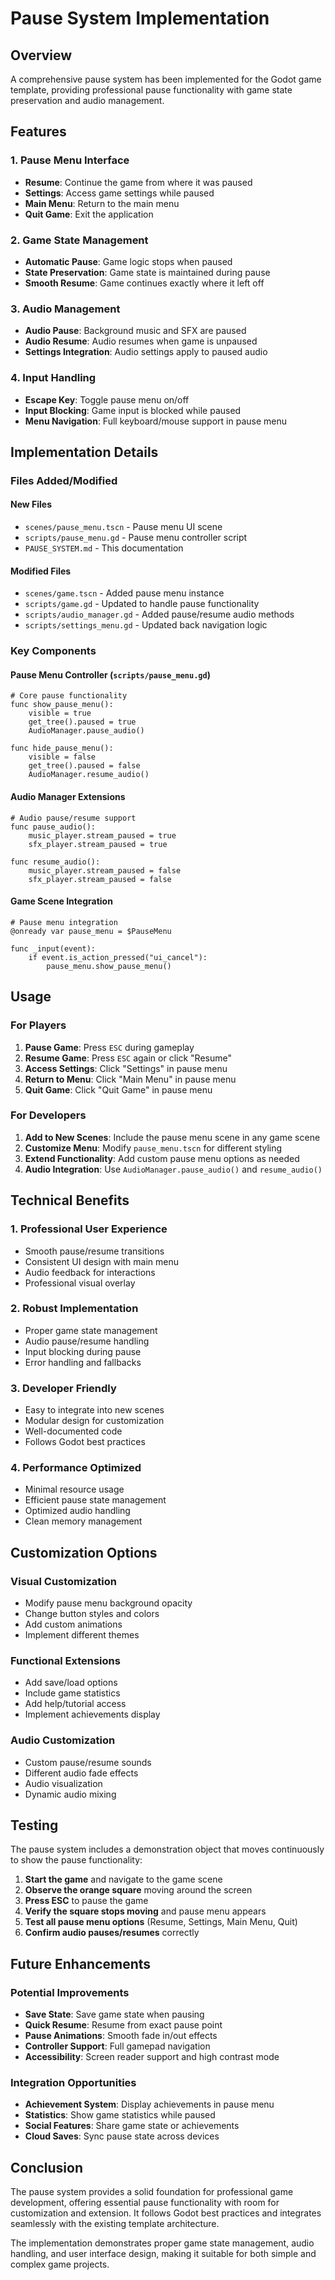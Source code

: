 # Pause System Implementation

## Overview

A comprehensive pause system has been implemented for the Godot game template, providing professional pause functionality with game state preservation and audio management.

## Features

### 1. Pause Menu Interface

- **Resume**: Continue the game from where it was paused
- **Settings**: Access game settings while paused
- **Main Menu**: Return to the main menu
- **Quit Game**: Exit the application

### 2. Game State Management

- **Automatic Pause**: Game logic stops when paused
- **State Preservation**: Game state is maintained during pause
- **Smooth Resume**: Game continues exactly where it left off

### 3. Audio Management

- **Audio Pause**: Background music and SFX are paused
- **Audio Resume**: Audio resumes when game is unpaused
- **Settings Integration**: Audio settings apply to paused audio

### 4. Input Handling

- **Escape Key**: Toggle pause menu on/off
- **Input Blocking**: Game input is blocked while paused
- **Menu Navigation**: Full keyboard/mouse support in pause menu

## Implementation Details

### Files Added/Modified

#### New Files

- `scenes/pause_menu.tscn` - Pause menu UI scene
- `scripts/pause_menu.gd` - Pause menu controller script
- `PAUSE_SYSTEM.md` - This documentation

#### Modified Files

- `scenes/game.tscn` - Added pause menu instance
- `scripts/game.gd` - Updated to handle pause functionality
- `scripts/audio_manager.gd` - Added pause/resume audio methods
- `scripts/settings_menu.gd` - Updated back navigation logic

### Key Components

#### Pause Menu Controller (`scripts/pause_menu.gd`)

```gdscript
# Core pause functionality
func show_pause_menu():
    visible = true
    get_tree().paused = true
    AudioManager.pause_audio()

func hide_pause_menu():
    visible = false
    get_tree().paused = false
    AudioManager.resume_audio()
```

#### Audio Manager Extensions

```gdscript
# Audio pause/resume support
func pause_audio():
    music_player.stream_paused = true
    sfx_player.stream_paused = true

func resume_audio():
    music_player.stream_paused = false
    sfx_player.stream_paused = false
```

#### Game Scene Integration

```gdscript
# Pause menu integration
@onready var pause_menu = $PauseMenu

func _input(event):
    if event.is_action_pressed("ui_cancel"):
        pause_menu.show_pause_menu()
```

## Usage

### For Players

1. **Pause Game**: Press `ESC` during gameplay
2. **Resume Game**: Press `ESC` again or click "Resume"
3. **Access Settings**: Click "Settings" in pause menu
4. **Return to Menu**: Click "Main Menu" in pause menu
5. **Quit Game**: Click "Quit Game" in pause menu

### For Developers

1. **Add to New Scenes**: Include the pause menu scene in any game scene
2. **Customize Menu**: Modify `pause_menu.tscn` for different styling
3. **Extend Functionality**: Add custom pause menu options as needed
4. **Audio Integration**: Use `AudioManager.pause_audio()` and `resume_audio()`

## Technical Benefits

### 1. Professional User Experience

- Smooth pause/resume transitions
- Consistent UI design with main menu
- Audio feedback for interactions
- Professional visual overlay

### 2. Robust Implementation

- Proper game state management
- Audio pause/resume handling
- Input blocking during pause
- Error handling and fallbacks

### 3. Developer Friendly

- Easy to integrate into new scenes
- Modular design for customization
- Well-documented code
- Follows Godot best practices

### 4. Performance Optimized

- Minimal resource usage
- Efficient pause state management
- Optimized audio handling
- Clean memory management

## Customization Options

### Visual Customization

- Modify pause menu background opacity
- Change button styles and colors
- Add custom animations
- Implement different themes

### Functional Extensions

- Add save/load options
- Include game statistics
- Add help/tutorial access
- Implement achievements display

### Audio Customization

- Custom pause/resume sounds
- Different audio fade effects
- Audio visualization
- Dynamic audio mixing

## Testing

The pause system includes a demonstration object that moves continuously to show the pause functionality:

1. **Start the game** and navigate to the game scene
2. **Observe the orange square** moving around the screen
3. **Press ESC** to pause the game
4. **Verify the square stops moving** and pause menu appears
5. **Test all pause menu options** (Resume, Settings, Main Menu, Quit)
6. **Confirm audio pauses/resumes** correctly

## Future Enhancements

### Potential Improvements

- **Save State**: Save game state when pausing
- **Quick Resume**: Resume from exact pause point
- **Pause Animations**: Smooth fade in/out effects
- **Controller Support**: Full gamepad navigation
- **Accessibility**: Screen reader support and high contrast mode

### Integration Opportunities

- **Achievement System**: Display achievements in pause menu
- **Statistics**: Show game statistics while paused
- **Social Features**: Share game state or achievements
- **Cloud Saves**: Sync pause state across devices

## Conclusion

The pause system provides a solid foundation for professional game development, offering essential pause functionality with room for customization and extension. It follows Godot best practices and integrates seamlessly with the existing template architecture.

The implementation demonstrates proper game state management, audio handling, and user interface design, making it suitable for both simple and complex game projects.
